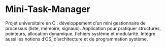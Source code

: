 # Mini-Task-Manager
Projet universitaire en C : développement d’un mini gestionnaire de processus (liste, mémoire, signaux). Application pour pratiquer structures, pointeurs, allocation dynamique, fichiers système et modularité. Intègre aussi les notions d’OS, d’architecture et de programmation système.
